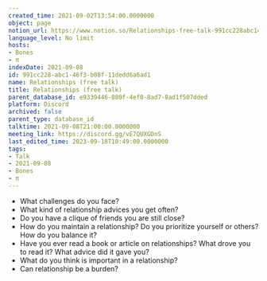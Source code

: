 ```yaml
---
created_time: 2021-09-02T13:54:00.0000000
object: page
notion_url: https://www.notion.so/Relationships-free-talk-991cc228abc146f3b08f11dedd6a6ad1
language_level: No limit
hosts:
- Bones
- π
indexDate: 2021-09-08
id: 991cc228-abc1-46f3-b08f-11dedd6a6ad1
name: Relationships (free talk)
title: Relationships (free talk)
parent_database_id: e9339446-880f-4ef0-8ad7-8ad1f507dded
platform: Discord
archived: false
parent_type: database_id
talktime: 2021-09-08T21:00:00.0000000
meeting_link: https://discord.gg/vE7QUXGDnS
last_edited_time: 2023-09-18T10:49:00.0000000
tags:
- Talk
- 2021-09-08
- Bones
- π
---
```



   - What challenges do you face?
   - What kind of relationship advices you get often?
   - Do you have a clique of friends you are still close?
   - How do you maintain a relationship? Do you prioritize yourself or others? How do you balance it?
   - Have you ever read a book or article on relationships? What drove you to read it? What advice did it gave you?
   - What do you think is important in a relationship?
   - Can relationship be a burden?










